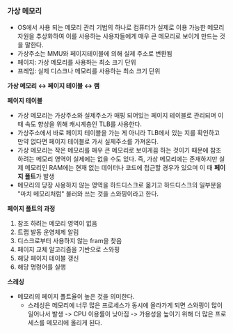 ### 가상 메모리
* OS에서 사용 되는 메모리 관리 기법의 하나로 컴퓨터가 실제로 이용 가능한 메모리 자원을 추상화하여 이를 사용하는 사용자들에게 매우 큰 메모리로 보이게 만드는 것을 말한다. 
* 가상주소는 MMU와 페이지테이블에 의해 실제 주소로 변환됨 
* 페이지: 가상 메모리를 사용하는 최소 크기 단위 
* 프레임: 실제 디스크나 메모리를 사용하는 최소 크기 단위

**가상 메모리 ↔ 페이지 테이블 ↔ 램**

**페이지 테이블**
* 가상 메모리는 가상주소와 실제주소가 매핑 되어있는 페이지 테이블로 관리되며 이 때 속도 향상을 위해 캐시계층인 TLB를 사용한다. 
* 가상주소에서 바로 페이지 테이블을 가는 게 아니라 TLB에서 있는 지를 확인하고 만약 없다면 페이지 테이블로 가서 실제주소를 가져온다. 
* 가상 메모리는 작은 메모리를 매우 큰 메모리로 보이게끔 하는 것이기 때문에 참조 하려는 메모리 영역이 실제에는 없을 수도 있다. 즉, 가상 메모리에는 존재하지만 실제 메모리인 RAM에는 현재 없는 데이터나 코드에 접근할 경우가 있으며 이 때 **페이지 폴트**가 발생 
* 메모리의 당장 사용하지 않는 영역을 하드디스크로 옮기고 하드디스크의 일부분을 "마치 메모리처럼" 불러와 쓰는 것을 스와핑이라고 한다.

**페이지 폴트의 과정**
1. 참조 하려는 메모리 영역이 없음
2. 트랩 발동 운영체제 알림
3. 디스크로부터 사용하지 않는 fram을 찾음
4. 페이지 교체 알고리즘을 기반으로 스와핑
5. 해당 페이지 테이블 갱신
6. 해당 명령어를 실행

**스레싱**
* 메모리의 페이지 폴트율이 높은 것을 의미한다. 
  * 스레싱은 메모리에 너무 많은 프로세스가 동시에 올라가게 되면 스와핑이 많이 일어나서 발생 -> CPU 이용률이 낮아짐 -> 가용성을 높이기 위해 더 많은 프로세스를 메모리에 올리게 된다.